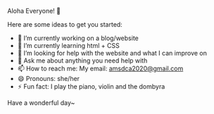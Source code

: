 Aloha Everyone! 👋




Here are some ideas to get you started:

- 🔭 I’m currently working on a blog/website
- 🌱 I’m currently learning html + CSS
- 🤔 I’m looking for help with the website and what I can improve on
- 💬 Ask me about anything you need help with
- 📫 How to reach me: My email: amsdca2020@gmail.com
- 😄 Pronouns: she/her
- ⚡ Fun fact: I play the piano, violin and the dombyra

Have a wonderful day~

